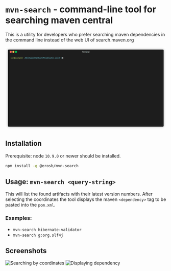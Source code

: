 # `mvn-search` - command-line tool for searching maven central

This is a utility for developers who prefer searching maven dependencies in the command line instead of the web UI of
search.maven.org

![Searching demo](output.gif "Searching demo")

## Installation 

Prerequisite: node `10.9.0` or newer should be installed.

<!-- Installation:
 - download the latest release from the [releases page](https://github.com/erosb/mvn-search/releases)
 - extract the zip
 - optional: set up the following alias: `alias mvn-search="node <ZIP-EXTRACTION-DIR>/index.js"`
  -->

```bash
npm install -g @erosb/mvn-search
```

## Usage: `mvn-search <query-string>`

This will list the found artifacts with their latest version numbers. After selecting the coordinates the tool displays
the maven `<dependency>` tag to be pasted into the `pom.xml`.


### Examples:

 * `mvn-search hibernate-validator`
 * `mvn-search g:org.slf4j`
 
## Screenshots

![Searching by coordinates](https://github.com/erosb/mvn-search/raw/master/screenshot-1.png "Searching by coordinates")
![Displaying dependency](https://github.com/erosb/mvn-search/raw/master/screenshot-2.png "Displaying dependency")
